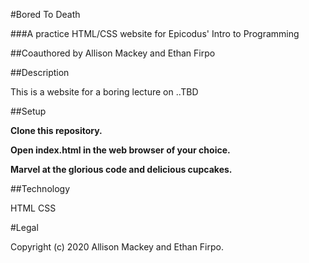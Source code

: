 #Bored To Death

###A practice HTML/CSS website for Epicodus' Intro to Programming

##Coauthored by Allison Mackey and Ethan Firpo

##Description

This is a website for a boring lecture on ..TBD

##Setup

**Clone this repository.**

**Open index.html in the web browser of your choice.**

**Marvel at the glorious code and delicious cupcakes.**

##Technology

HTML
CSS

#Legal

Copyright (c) 2020 Allison Mackey and Ethan Firpo.